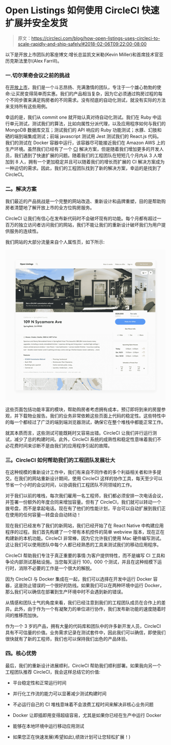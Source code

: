 # Open Listings 如何使用 CircleCI 快速扩展并安全发货

> 原文：<https://circleci.com/blog/how-open-listings-uses-circleci-to-scale-rapidly-and-ship-safely/#2018-02-06T09:22:00-08:00>

以下是开放上市团队的客座博文:增长总监凯文米勒(Kevin Miller)和首席技术官亚历克斯法里尔(Alex Farrill)。

### 一.切尔莱奇会议之前的挑战

在[开放上市](https://www.openlistings.com/feed)，我们是一个斗志昂扬、充满激情的团队，专注于一个雄心勃勃的使命:让买房变得简单而实惠。我们的产品相当复杂，因为它必须通过购房过程的每个不同步骤来满足购房者的不同需求。没有彻底的自动化测试，就没有实际的方法来支持所有这些用例。

幸运的是，我们从 commit one 就开始认真对待自动化测试。我们在 Ruby 中运行单元测试，测试我们的算法，比如向属性分派代理，以及应用程序如何与我们的 MongoDB 数据库交互；测试我们的 API 响应的 Ruby 功能测试；水豚、幻肢和硒的端到端集成测试；前端 javascript 测试用 Jest 测试我们的 React.js 代码。我们的测试在 Docker 容器中运行，该容器尽可能接近我们在 Amazon AWS 上的生产环境。虽然我们已经有了一个 [CI](https://circleci.com/continuous-integration/) 解决方案，但是随着我们增加更多的开发人员，我们遇到了快速扩展的问题。随着我们的工程团队在短短几个月内从 3 人增加到 8 人，拥有一个更加稳定并且可以随着我们的增长而扩展的 CI 解决方案成为一种迫切的需求。因此，我们的工程团队找到了新的解决方案，幸运的是找到了 CircleCI。

### 二。解决方案

我们最近的产品挑战是一个完整的网站改造、重新设计和品牌重塑，目的是帮助购房者清楚地了解开放上市的全方位购房服务。

CircleCI 让我们有信心在发布新代码时不会破坏现有的功能。每个月都有超过一百万的独立访问者访问我们的网站，我们不能让我们的重新设计破坏我们为用户提供服务的连续性。

我们网站的大部分流量来自个人属性页，如下所示:

![OpenListingsPropertyDetailPage.jpg](img/6ee1f13cce7269af017e853d53d54c5f.png)

这些页面包括功能丰富的模块，帮助购房者考虑拥有成本，预订即将到来的房屋参观，并下载物业报告。我们的业务非常依赖这些页面上代码的稳定性。这些特性中的每一个都经过了广泛的端到端浏览器测试，确保它在整个堆栈中都能正常工作。

就其本质而言，这些测试可能既耗时又容易出错。CircleCI 让我们并行运行测试，减少了总的构建时间。此外，CircleCI 系统的成熟性和稳定性意味着我们不必花费时间来诊断不是由我们的应用程序引起的故障。

### 三。CircleCI 如何帮助我们的工程团队发展壮大

在这种规模的重新设计工作中，我们有来自不同作者的多个利益相关者和许多提交。在我们的网站重新设计期间，使用 CircleCI 这样的协作工具，每天至少可以节省一个小时的会议时间，以协调我们工程团队不同领域的工作。

对于我们以前的堆栈，每次我们雇用一名工程师，我们都必须安排一次电话会议，并签署一份额外的年度合同来增加容量。但有了 CircleCI，我们就可以转动一个拨号盘，而不是拿起电话。现在有了他们的性能计划，平台可以自动扩展到我们正在使用的任何容量—转盘会自动转动！

现在我们已经发布了我们的新网站，我们已经开始了在 React Native 中构建应用程序的过程。我们首先构建了一个带有本机控件的简单 webview 版本，现在正在构建新的本机功能。CircleCI 非常棒，因为它允许我们使用 Mac 硬件编写测试。这让我们可以使用团队中每个人都已经熟悉的工具来测试我们的移动应用程序。

CircleCI 帮助我们专注于真正重要的事情:为客户提供特性，而不是编写 CI 工具和争论内部测试基础设施。当您每天运行 100，000 个测试，并且在这种规模下运行时，消除不必要的工作是一个很大的解脱。

因为 CircleCI 与 Docker 集成在一起，我们可以选择在开发中运行 Docker 容器，这是防止错误的一个很好的防线。如果我们可以在两种环境中运行 Docker，那么我们可以确信在部署到生产环境中时不会遇到新的错误。

从情感和团队士气的角度来看，我们已经注意到我们的工程团队成员在合作上的差异。此外，由于作为一个有凝聚力的单位进行协作，我们发布新功能的速度随着时间的推移而加快。

作为一个 3 岁的产品，拥有大量的代码库和团队中的许多新开发人员，CircleCI 具有不可估量的价值。业务需求记录在测试套件中，因此我们可以确信，即使我们很快就有了新的工程师，我们也可以保持我们出色的产品体验。

### 四。核心优势

最后，我们的重新设计进展顺利，CircleCI 帮助我们顺利部署。如果我向另一个工程团队推荐 CircleCI，我会这样总结它的价值:

*   平台稳定性和正常运行时间

*   并行化工作流的能力可以显著减少测试构建时间

*   不必运行自己的 CI 堆栈意味着不会浪费工程时间来解决非核心业务问题

*   Docker 让即插即用变得超级容易，尤其是如果你已经在生产中运行 Docker

*   能够在本地环境中运行移动应用测试

*   如果您正在快速发展(希望如此),绩效计划可让您轻松扩展！)